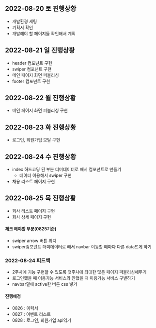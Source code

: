 ## 2022-08-20 토 진행상황
+ 개발환경 세팅
+ 기획서 확인
+ 개발해야 할 페이지들 확인해서 계획

## 2022-08-21 일 진행상황
+ header 컴포넌트 구현
+ swiper 컴포넌트 구현
+ 메인 페이지 화면 퍼블리싱
+ footer 컴포넌트 구현

## 2022-08-22 월 진행상황
+ 메인 페이지 화면 퍼블리싱 구현

## 2022-08-23 화 진행상황
+ 로그인, 회원가입 모달 구현

## 2022-08-24 수 진행상황
+ index 하드코딩 된 부분 더미데이터로 빼서 컴포넌트로 만들기
    + 데이터 이용해서 swiper 구현
+ 채용 리스트 페이지 구현

## 2022-08-25 목 진행상황
+ 회사 리스트 페이지 구현
+ 회사 상세 페이지 구현

#### 체크 해야할 부분(0825기준)
+ swiper arrow 버튼 위치
+ swiper컴포넌트 더미데이터로 빼서 navbar 이동할 때마다 다른 data뜨게 하기

### 2022-08-24 피드백
+ 2주차에 기능 구현할 수 있도록 첫주차에 최대한 많은 페이지 퍼블리싱해두기
+ 로그인했을 때 이용가능 서비스와 안했을 때 이용가능 서비스 구별하기
+ navbar밑에 active한 버튼 css 넣기

#### 진행예정
+ 0826 : 이력서
+ 0827 : 이벤트 리스트
+ 0828 : 로그인, 회원가입 api엮기